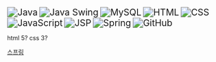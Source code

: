 <img src="https://img.shields.io/badge/Java-007396?style=for-the-badge&logo=java&logoColor=white" alt="Java" style="zoom: 1.5;" />
<img src="https://img.shields.io/badge/Java_Swing-5382A1?style=for-the-badge&logo=java&logoColor=white" alt="Java Swing" style="zoom: 1.5;" />
<img src="https://img.shields.io/badge/MySQL-4479A1?style=for-the-badge&logo=mysql&logoColor=white" alt="MySQL" style="zoom: 1.5;" />
<img src="https://img.shields.io/badge/HTML-E34F26?style=for-the-badge&logo=html5&logoColor=white" alt="HTML" style="zoom: 1.5;" />
<img src="https://img.shields.io/badge/CSS-1572B6?style=for-the-badge&logo=css3&logoColor=white" alt="CSS" style="zoom: 1.5;" />
<img src="https://img.shields.io/badge/JavaScript-F7DF1E?style=for-the-badge&logo=javascript&logoColor=black" alt="JavaScript" style="zoom: 1.5;" />
<img src="https://img.shields.io/badge/JSP-323330?style=for-the-badge&logo=java&logoColor=white" alt="JSP" style="zoom: 1.5;" />
<img src="https://img.shields.io/badge/Spring-6DB33F?style=for-the-badge&logo=spring&logoColor=white" alt="Spring" style="zoom: 1.5;" />
<img src="https://img.shields.io/badge/GitHub-181717?style=for-the-badge&logo=github&logoColor=white" alt="GitHub" style="zoom: 1.5;" />




html 5? css 3?

[ 스프링 ](https://github.com/LeeKangHo1/My-Java-study/tree/main/5.%20Spring%20Framework%2C%20Spring%20Boot)
